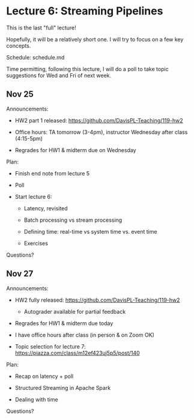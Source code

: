 # Lecture 6: Streaming Pipelines

This is the last "full" lecture!

Hopefully, it will be a relatively short one.
I will try to focus on a few key concepts.

Schedule: schedule.md

Time permitting, following this lecture,
I will do a poll to take topic suggestions
for Wed and Fri of next week.

## Nov 25

Announcements:

- HW2 part 1 released:
  https://github.com/DavisPL-Teaching/119-hw2

- Office hours: TA tomorrow (3-4pm), instructor Wednesday after class (4:15-5pm)

- Regrades for HW1 & midterm due on Wednesday

Plan:

- Finish end note from lecture 5

- Poll

- Start lecture 6:

  + Latency, revisited

  + Batch processing vs stream processing

  + Defining time: real-time vs system time vs. event time

  + Exercises

Questions?

## Nov 27

Announcements:

- HW2 fully released:
  https://github.com/DavisPL-Teaching/119-hw2

  + Autograder available for partial feedback

- Regrades for HW1 & midterm due today

- I have office hours after class (in person & on Zoom OK)

- Topic selection for lecture 7:
  https://piazza.com/class/m12ef423uj5p5/post/140

Plan:

- Recap on latency + poll

- Structured Streaming in Apache Spark

- Dealing with time

Questions?
